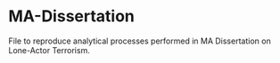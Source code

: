 # MA-Dissertation
File to reproduce analytical processes performed in MA Dissertation on Lone-Actor Terrorism.  
